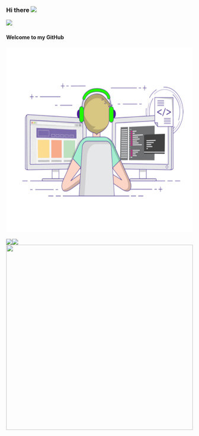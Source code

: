 ### Hi there ![](https://user-images.githubusercontent.com/18350557/176309783-0785949b-9127-417c-8b55-ab5a4333674e.gif)
![](https://visitor-badge.glitch.me/badge?page_id=smallprogram.smallprogram)

#### Welcome to my GitHub


<img src="https://github.com/smallprogram/smallprogram/blob/master/111.gif" width=100% height="500"></img>

<!--
**smallprogram/smallprogram** is a ✨ _special_ ✨ repository because its `README.md` (this file) appears on your GitHub profile.

Here are some ideas to get you started:

- 🔭 I’m currently working on ...
- 🌱 I’m currently learning ...
- 👯 I’m looking to collaborate on ...
- 🤔 I’m looking for help with ...
- 💬 Ask me about ...
- 📫 How to reach me: ...
- 😄 Pronouns: ...
- ⚡ Fun fact: ...
-->

<!-- ![zhusir's github stats](https://github-readme-stats.vercel.app/api?username=smallprogram&show_icons=true&count_private=true)  ![Top Langs](https://github-readme-stats.vercel.app/api/top-langs/?username=smallprogram) -->

<a>
  <img align="left" src="https://github-readme-stats.vercel.app/api?username=smallprogram&show_icons=true&count_private=true" />
</a>
<a>
  <img align="left" src="https://github-readme-stats.vercel.app/api/top-langs/?username=smallprogram" />
</a>
<img src="https://github.com/smallprogram/smallprogram/blob/master/1936.gif" width=100% height="500"></img>
